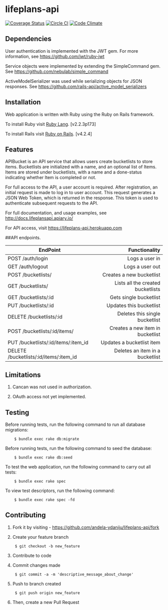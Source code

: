 # lifeplans-api
[![Coverage Status](https://coveralls.io/repos/github/andela-ydaniju/lifeplans-api/badge.svg?branch=ft-bucketlist-model-112129783)](https://coveralls.io/github/andela-ydaniju/lifeplans-api?branch=ft-bucketlist-model-112129783) [![Circle CI](https://circleci.com/gh/andela-ydaniju/lifeplans-api.svg?style=svg)](https://circleci.com/gh/andela-ydaniju/lifeplans-api) [![Code Climate](https://codeclimate.com/github/andela-ydaniju/lifeplans-api/badges/gpa.svg)](https://codeclimate.com/github/andela-ydaniju/lifeplans-api)

## Dependencies

User authentication is implemented with the JWT gem. For more information, see https://github.com/jwt/ruby-jwt

Service objects were implemented by extending the SimpleCommand gem. See https://github.com/nebulab/simple_command

ActiveModelSerializer was used while serializing objects for JSON responses. See https://github.com/rails-api/active_model_serializers

## Installation

Web application is written with Ruby using the Ruby on Rails framework.

To install Ruby visit [Ruby Lang](https://www.ruby-lang.org). [v2.2.3p173]

To install Rails visit [Ruby on Rails](http://rubyonrails.org/). [v4.2.4]

## Features

APIBucket is an API service that allows users create bucketlists to store items. Bucketlists are initialized with a name, and an optional list of Items. Items are stored under bucketlists, with a name and a done-status indicating whether Item is completed or not.

For full access to the API, a user account is required. After registration, an initial request is made to log in to user account. This request generates a JSON Web Token, which is returned in the response. This token is used to authenticate subsequent requests to the API. 

For full documentation, and usage examples, see http://docs.lifeplansapi.apiary.io/

For API access, visit https://lifeplans-api.herokuapp.com

##API endpoints.

| EndPoint                                |   Functionality                      |
| --------------------------------------- | ------------------------------------:|
| POST /auth/login                        | Logs a user in                       |
| GET /auth/logout                        | Logs a user out                      |
| POST /bucketlists/                      | Creates a new bucketlist             |
| GET /bucketlists/                       | Lists all the created bucketlists    |
| GET /bucketlists/:id                    | Gets single bucketlist               |
| PUT /bucketlists/:id                    | Updates this bucketlist              |
| DELETE /bucketlists/:id                 | Deletes this single bucketlist       |
| POST /bucketlists/:id/items/            | Creates a new item in bucketlist     |
| PUT /bucketlists/:id/items/:item_id     | Updates a bucketlist item            |
| DELETE /bucketlists/:id/items/:item_id  | Deletes an item in a bucketlist      |


## Limitations

1.  Cancan was not used in authorization.

2.  OAuth access not yet implemented.

## Testing

Before running tests, run the following command to run all database migrations:

        $ bundle exec rake db:migrate

Before running tests, run the following command to seed the database:

        $ bundle exec rake db:seed

To test the web application, run the following command to carry out all tests:

        $ bundle exec rake spec

To view test descriptors, run the following command:

        $ bundle exec rake spec -fd

## Contributing

1. Fork it by visiting - https://github.com/andela-ydaniju/lifeplans-api/fork

2. Create your feature branch

        $ git checkout -b new_feature
    
3. Contribute to code

4. Commit changes made

        $ git commit -a -m 'descriptive_message_about_change'
    
5. Push to branch created

        $ git push origin new_feature
    
6. Then, create a new Pull Request
